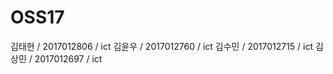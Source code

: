 # OSS17
김태현 / 2017012806 / ict
김윤우 / 2017012760 / ict
김수민 / 2017012715 / ict
김상민 / 2017012697 / ict
